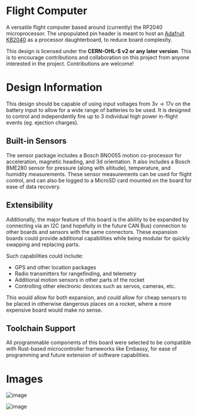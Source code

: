 # Flight Computer
A versatile flight computer based around (currently) the RP2040 microprocessor.
The unpopulated pin header is meant to host an
[Adafruit KB2040](https://www.adafruit.com/product/5302) as a processor
daughterboard, to reduce board complexity.

This design is licensed under the **CERN-OHL-S v2 or any later version**. This is 
to  encourage contributions and collaboration on this project from anyone interested 
in the project. Contributions are welcome!

# Design Information
This design should be capable of using input voltages from 3v → 17v on the
battery input to allow for a wide range of batteries to be used. It is designed
to control and independently fire up to 3 individual high power in-flight events
(eg. ejection charges).

## Built-in Sensors
The sensor package includes a Bosch BNO055 motion co-processor for acceleration,
magnetic heading, and 3d orientation. It also includes a Bosch BME280 sensor for
pressure (along with altitude), temperature, and humidity measurements. These
sensor measurements can be used for flight control, and can also be logged to a
MicroSD card mounted on the board for ease of data recovery.

## Extensibility
Additionally, the major feature of this board is the ability to be expanded by
connecting via an I2C (and hopefully in the future CAN Bus) connection to other
boards and sensors with the same connectors. These expansion  boards could
provide additional capabilities while being modular for quickly swapping and
replacing parts.

Such capabilities could include:
 - GPS and other location packages
 - Radio transmitters for rangefinding, and telemetry
 - Additional motion sensors in other parts of the rocket
 - Controlling other electronic devices such as servos, cameras, etc.

This would allow for both expansion, and could allow for cheap sensors to be
placed in otherwise dangerous places on a rocket, where a more expensive board
would make no sense.

## Toolchain Support
All programmable components of this board were selected to be compatible with
Rust-based microcontroller frameworks like Embassy, for ease of programming and
future extension of software capabilities.

# Images
![image](https://github.com/user-attachments/assets/87352d8a-534a-4b80-9714-bdddbc8457b1)

![image](https://github.com/user-attachments/assets/b0c1558c-01a1-4dfb-afaf-35e44925488f)
